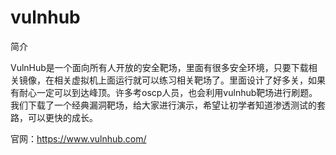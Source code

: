 # vulnhub

简介

VulnHub是一个面向所有人开放的安全靶场，里面有很多安全环境，只要下载相关镜像，在相关虚拟机上面运行就可以练习相关靶场了。里面设计了好多关，如果有耐心一定可以到达峰顶。许多考oscp人员，也会利用vulnhub靶场进行刷题。我们下载了一个经典漏洞靶场，给大家进行演示，希望让初学者知道渗透测试的套路，可以更快的成长。

官网：https://www.vulnhub.com/